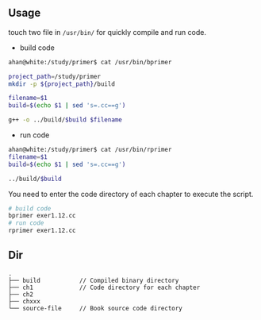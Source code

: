 ## Usage

touch two file in `/usr/bin/` for quickly compile and run code.

- build code
```bash
ahan@white:/study/primer$ cat /usr/bin/bprimer 

project_path=/study/primer
mkdir -p ${project_path}/build

filename=$1
build=$(echo $1 | sed 's=.cc==g')

g++ -o ../build/$build $filename
```

- run code
```bash
ahan@white:/study/primer$ cat /usr/bin/rprimer 
filename=$1
build=$(echo $1 | sed 's=.cc==g')

../build/$build
```

You need to enter the code directory of each chapter to execute the script.
```bash
# build code
bprimer exer1.12.cc
# run code
rprimer exer1.12.cc
```

## Dir

```
.
├── build           // Compiled binary directory
├── ch1             // Code directory for each chapter
├── ch2
├── chxxx
└── source-file     // Book source code directory
```

